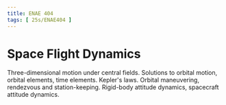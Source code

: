 ```yaml
---
title: ENAE 404
tags: [ 25s/ENAE404 ]
---
```


# Space Flight Dynamics

Three-dimensional motion under central fields. Solutions to orbital motion, orbital elements, time elements. Kepler's laws. Orbital maneuvering, rendezvous and station-keeping. Rigid-body attitude dynamics, spacecraft attitude dynamics.
